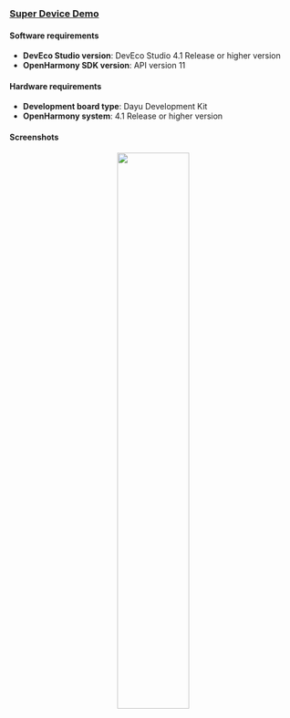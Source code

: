 ### [Super Device Demo](https://github.com/eclipse-oniro4openharmony/app-SuperDeviceDemo)  

#### Software requirements
- **DevEco Studio version**: DevEco Studio 4.1 Release or higher version
- **OpenHarmony SDK version**: API version 11

#### Hardware requirements
- **Development board type**: Dayu Development Kit
- **OpenHarmony system**: 4.1 Release or higher version

#### Screenshots
<div style="text-align: center">
    <img src='../images/distributed/image1.png' width='50%'>
</div>